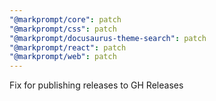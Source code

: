 ```yaml
---
"@markprompt/core": patch
"@markprompt/css": patch
"@markprompt/docusaurus-theme-search": patch
"@markprompt/react": patch
"@markprompt/web": patch
---
```


Fix for publishing releases to GH Releases
